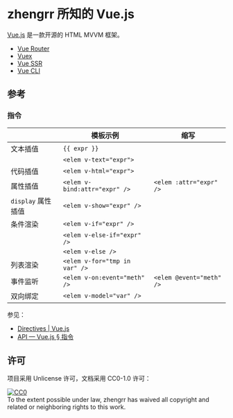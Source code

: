 # zhengrr 所知的 Vue.js

[Vue.js](https://vuejs.org/) 是一款开源的 HTML MVVM 框架。

*   [Vue Router](https://router.vuejs.org/)
*   [Vuex](https://vuex.vuejs.org/)
*   [Vue SSR](https://ssr.vuejs.org/)
*   [Vue CLI](https://cli.vuejs.org/)

## 参考

### 指令

|                    | 模板示例                      | 缩写                     |
| ------------------ | ----------------------------- | ------------------------ |
| 文本插值           | `{{ expr }}`                  |
|                    | `<elem v-text="expr">`        |
| 代码插值           | `<elem v-html="expr">`        |
| 属性插值           | `<elem v-bind:attr="expr" />` | `<elem :attr="expr" />`  |
| `display` 属性插值 | `<elem v-show="expr" />`      |
| 条件渲染           | `<elem v-if="expr" />`        |
|                    | `<elem v-else-if="expr" />`   |
|                    | `<elem v-else />`             |
| 列表渲染           | `<elem v-for="tmp in var" />` |
| 事件监听           | `<elem v-on:event="meth" />`  | `<elem @event="meth" />` |
| 双向绑定           | `<elem v-model="var" />`      |

参见：

*   [Directives | Vue.js](https://v3.vuejs.org/api/directives.html)
*   [API — Vue.js § 指令](https://cn.vuejs.org/v2/api/#指令)

## 许可

项目采用 Unlicense 许可，文档采用 CC0-1.0 许可：

<p xmlns:dct="https://purl.org/dc/terms/">
  <a rel="license"
     href="https://creativecommons.org/publicdomain/zero/1.0/">
    <img src="https://licensebuttons.net/p/zero/1.0/88x31.png" style="border-style: none;" alt="CC0" />
  </a>
  <br />
  To the extent possible under law,
  <span resource="[_:publisher]" rel="dct:publisher">
    <span property="dct:title">zhengrr</span></span>
  has waived all copyright and related or neighboring rights to this work.
</p>
